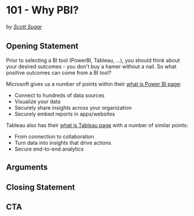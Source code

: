 # 101 - Why PBI?
###### by [Scott Sugar](https://linkedin.com/in/scottsugar)

## Opening Statement

Prior to selecting a BI tool (PowerBI, Tableau, ...), you should think about your desired outcomes - you don't buy a hamer without a nail.  So what positive outcomes can come from a BI tool?  

Microsoft gives us a number of points within their [what is Power BI page](https://powerbi.microsoft.com/en-us/what-is-power-bi/):
* Connect to hundreds of data sources
* Visualize your data 
* Securely share insights across your organization
* Securely embed reports in apps/websites

Tableau also has their [what is Tableau page](https://www.tableau.com/products/what-is-tableau) with a number of similar points:
* From connection to collaboration
* Turn data into insights that drive actions
* Secure end-to-end analytics



## Arguments

## Closing Statement

## CTA
